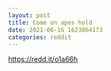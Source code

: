 ```yaml
--- 
layout: post 
title: Come on apes hold 
date: 2021-06-16 1623864173 
categories: reddit 
--- 
```

https://redd.it/o1a66h